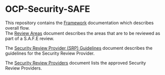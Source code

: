 # OCP-Security-SAFE
This repository contains the [Framework](./Documentation/framework.md) documentation which describes overall flow.  
The [Review Areas](./Documentation/review_areas.md) document describes the areas that are to be reviewed as part of a S.A.F.E review.  

The [Security Review Provider (SRP) Guidelines](./Documentation/srp_requirements.md) document describes the guidelines for the Security Review Provider.

The [Security Review Providers](./Documentation/security_review_providers.md) document lists the approved Security Review Providers.
